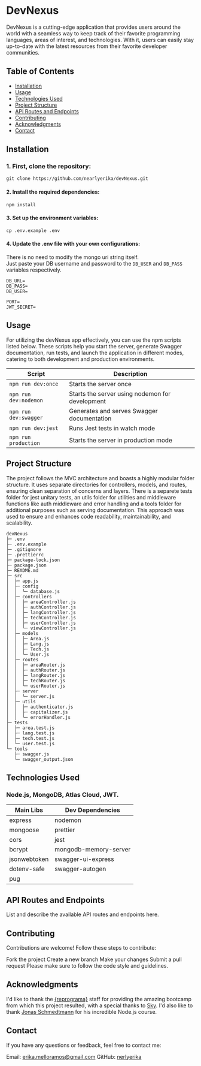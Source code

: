 # DevNexus

DevNexus is a cutting-edge application that provides users around the world with a seamless way to keep track of their favorite programming languages, areas of interest, and technologies. With it, users can easily stay up-to-date with the latest resources from their favorite developer communities.

## Table of Contents
- [Installation](#installation)
- [Usage](#usage)
- [Technologies Used](#technologies-used)
- [Project Structure](#project-structure)
- [API Routes and Endpoints](#api-routes-and-endpoints)
- [Contributing](#contributing)
- [Acknowledgments](#acknowledgments)
- [Contact](#contact)

## Installation
### 1. First, clone the repository:
   ```
   git clone https://github.com/nearlyerika/devNexus.git
   ```
#### 2. Install the required dependencies:
   ```
   npm install
   ```
#### 3. Set up the environment variables:
   ```
   cp .env.example .env
   ```
#### 4. Update the .env file with your own configurations:
   There is no need to modify the mongo uri string itself. <br>
   Just paste your DB username and password to the ``DB_USER`` and ``DB_PASS`` variables respectively. 
   ```
   DB_URL=
   DB_PASS=
   DB_USER=

   PORT=
   JWT_SECRET=
   ```

## Usage

For utilizing the devNexus app effectively, you can use the npm scripts listed below. These scripts help you start the server, generate Swagger documentation, run tests, and launch the application in different modes, catering to both development and production environments.

| Script                  | Description                                     |
| ----------------------- | ----------------------------------------------- |
| `npm run dev:once`      | Starts the server once                          |
| `npm run dev:nodemon`   | Starts the server using nodemon for development |
| `npm run dev:swagger`   | Generates and serves Swagger documentation      |
| `npm run dev:jest`      | Runs Jest tests in watch mode                   |
| `npm run production`    | Starts the server in production mode            |

## Project Structure

The project follows the MVC architecture and boasts a highly modular folder structure. It uses separate directories for controllers, models, and routes, ensuring clean separation of concerns and layers. There is a separete tests folder for jest unitary tests, an utils folder for utilities and middleware functions like auth middleware and error handling and a tools folder for additional purposes such as serving documentation. This approach was used to ensure and enhances code readability, maintainability, and scalability.

```
devNexus
├─ .env
├─ .env.example
├─ .gitignore
├─ .prettierrc
├─ package-lock.json
├─ package.json
├─ README.md
├─ src
│  ├─ app.js
│  ├─ config
│  │  └─ database.js
│  ├─ controllers
│  │  ├─ areaController.js
│  │  ├─ authController.js
│  │  ├─ langController.js
│  │  ├─ techController.js
│  │  ├─ userController.js
│  │  └─ viewController.js
│  ├─ models
│  │  ├─ Area.js
│  │  ├─ Lang.js
│  │  ├─ Tech.js
│  │  └─ User.js
│  ├─ routes
│  │  ├─ areaRouter.js
│  │  ├─ authRouter.js
│  │  ├─ langRouter.js
│  │  ├─ techRouter.js
│  │  └─ userRouter.js
│  ├─ server
│  │  └─ server.js
│  ├─ utils
│  │  ├─ authenticator.js
│  │  ├─ capitalizer.js
│  │  └─ errorHandler.js
├─ tests
│  ├─ area.test.js
│  ├─ lang.test.js
│  ├─ tech.test.js
│  └─ user.test.js
└─ tools
   ├─ swagger.js
   └─ swagger_output.json
```

## Technologies Used

### Node.js, MongoDB, Atlas Cloud, JWT.

| Main Libs    | Dev Dependencies       |
| ------------ | ---------------------- |
| express      | nodemon                |
| mongoose     | prettier               |
| cors         | jest                   |
| bcrypt       | mongodb-memory-server  |
| jsonwebtoken | swagger-ui-express     |
| dotenv-safe  | swagger-autogen        |
| pug          |                        

## API Routes and Endpoints
List and describe the available API routes and endpoints here.


## Contributing
Contributions are welcome! Follow these steps to contribute:

Fork the project
Create a new branch
Make your changes
Submit a pull request
Please make sure to follow the code style and guidelines.

## Acknowledgments
I'd like to thank the [{reprograma}](https://github.com/reprograma) staff for providing the amazing bootcamp from which this project resulted, with a special thanks to [Sky](https://github.com/SkyAlarcon).
I'd also like to thank [Jonas Schmedtmann](https://github.com/jonasschmedtmann) for his incredible Node.js course.

## Contact
If you have any questions or feedback, feel free to contact me:

Email: erika.melloramos@gmail.com
GitHub: [nerlyerika](https://github.com/nearlyerika/)
